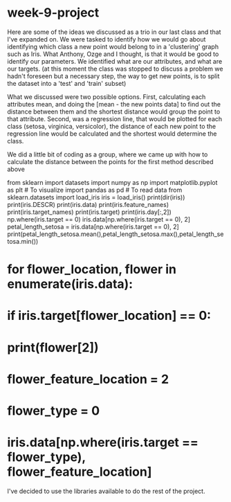 # week-9-project
Here are some of the ideas we discussed as a trio in our last class and that I've expanded on. 
We were tasked to identify how we would go about identifying which class a new point would belong to in a 'clustering' graph such as Iris.
What Anthony, Ozge and I thought, is that it would be good to identify our parameters.
We identified what are our attributes, and what are our targets. 
(at this moment the class was stopped to discuss a problem we hadn't foreseen but a necessary step, the way to get new points, is to split the dataset into a 'test' and 'train' subset)

What we discussed were two possible options. First, calculating each attributes mean, and doing the [mean - the new points data] to find out the distance between them and the shortest distance would group the point to that attribute. Second, was a regression line, that would be plotted for each class (setosa, virginica, versicolor), the distance of each new point to the regression line would be calculated and the shortest would determine the class. 

We did a little bit of coding as a group, where we came up with how to calculate the distance between the points for the first method described above 

from sklearn import datasets
import numpy as np
import matplotlib.pyplot as plt  # To visualize
import pandas as pd  # To read data
from sklearn.datasets import load_iris
iris = load_iris()
print(dir(iris))
print(iris.DESCR)
print(iris.data)
print(iris.feature_names)
print(iris.target_names)
print(iris.target)
print(iris.day[:,2])
np.where(iris.target == 0)
iris.data[np.where(iris.target == 0), 2]
petal_length_setosa = iris.data[np.where(iris.target == 0), 2]
print(petal_length_setosa.mean(),petal_length_setosa.max(),petal_length_setosa.min())
#
#
# for flower_location, flower in enumerate(iris.data):
#    if iris.target[flower_location] == 0:
#        print(flower[2])
# flower_feature_location = 2
# flower_type = 0
# iris.data[np.where(iris.target == flower_type), flower_feature_location]


I've decided to use the libraries available to do the rest of the project.
